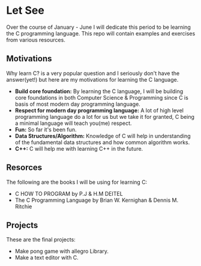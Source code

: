 # Let See

Over the course of January - June I will dedicate this period to be learning the C programming language. This repo will contain examples and exercises from various resources.

## Motivations

Why learn C? is a very popular question and I seriously don't have the answer(yet!) but here are my motivations for learning the C language.

* **Build core foundation:** By learning the C language, I will be building core foundations in both Computer Science & Programming since C is basis of most modern day programming language.
* **Respect for modern day programming language:** A lot of high level programming language do a lot for us but we take it for granted, C being a minimal language will teach you(me) respect.
* **Fun:** So far it's been fun.
* **Data Structures/Algorithm:** Knowledge of C will help in understanding of the fundamental data structures and how common algorithm works.
* **C++:** C will help me with learning C++ in the future.

## Resorces

The following are the books I will be using for learning C:

* C HOW TO PROGRAM by P.J & H.M DEITEL
* The C Programming Language by Brian W. Kernighan & Dennis M. Ritchie

## Projects

These are the final projects:

* Make pong game with allegro Library.
* Make a text editor with C.
